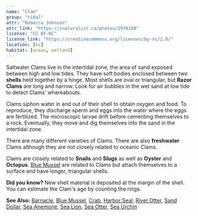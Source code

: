 ```yaml
---
name: "Clam"
group: "tidal"
attr: "Rebecca Johnson"
attr_link: "https://inaturalist.ca/photos/1976160"
license: "CC BY-NC"
license_link: "https://creativecommons.org/licenses/by-nc/2.0/"
location: [bc]
habitat: [ocean, wetland]
---
```

Saltwater Clams live in the intertidal zone, the area of sand exposed between high and low tides. They have soft bodies enclosed between two **shells** held together by a hinge. Most shells are oval or triangular, but **Razor Clams** are long and narrow. Look for air bubbles in the wet sand at low tide to detect Clams' whereabouts.

Clams siphon water in and out of their shell to obtain oxygen and food. To reproduce, they discharge sperm and eggs into the water where the eggs are fertilized. The microscopic larvae drift before cementing themselves to a rock. Eventually, they move and dig themselves into the sand in the intertidal zone.

There are many different varieties of Clams. There are also **freshwater** Clams although they are not closely related to oceanic Clams.

Clams are closely related to __Snails__ and __Slugs__ as well as **Oyster** and **Octopus**. [Blue Mussel](/{{section}}/blumussel) are related to Clams but attach themselves to a surface and have longer, triangular shells.

**Did you know?** New shell material is deposited at the margin of the shell. You can estimate the Clam's age by counting the rings.

<!-- generated, do not edit -->
**See Also:**
[Barnacle](/{{section}}/barnacle),
[Blue Mussel](/{{section}}/blumussel),
[Crab](/{{section}}/crab),
[Harbor Seal](/{{section}}/harbseal),
[River Otter](/{{section}}/rivotter),
[Sand Dollar](/{{section}}/sandolr),
[Sea Anemone](/{{section}}/seaanem),
[Sea Lion](/{{section}}/sealion),
[Sea Otter](/{{section}}/seaotter),
[Sea Urchin](/{{section}}/seaurch)
